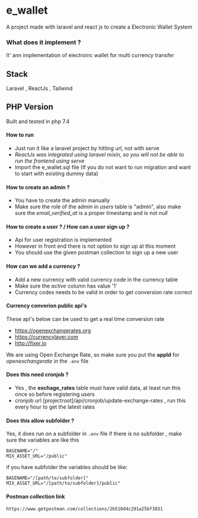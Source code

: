 # e_wallet
 A project made with laravel and react js to create a Electronic Wallet System
### What does it implement ?
 It' ann implementation of electroinc wallet for multi currency transfer
## Stack
Laravel , ReactJs , Tailwind 

## PHP Version 
Built and tested in php 7.4

#### How to run
* Just run it like a laravel project by hitting url, not with serve 
* _ReactJs was integrated using laravel mixin, so you will not be able to run the frontend using serve_ 
* Import the e_wallet.sql file (If you do not want to run migration and want to start with existing dummy data)

#### How to create an admin ?
* You have to create the admin manually
* Make sure the role of the admin in _users_ table is "admin", also make sure the _email_verified_at_ is a proper timestamp and is not _null_  

#### How to create a user ? / How can a user sign up ?
* Api for user registration is implemented
* However in front end there is not option to sign up at this moment
* You should use the given postman collection to sign up a new user

#### How can we add a currency ?
* Add a new currency with valid currency code in the currency table
* Make sure the _active_ column has value '1'
* Currency codes needs to be valid in order to get conversion rate correct

#### Currency converion public api's
These api's below can be used to get a real time conversion rate
* https://openexchangerates.org
* https://currencylayer.com
* http://fixer.io

We are using Open Exchange Rate, so make sure you put the **appId** for _openexchangerate_ in the ```.env``` file

#### Does this need cronjob ?
* Yes , the **exchage_rates** table must have valid data, at least run this once so before registering users
* cronjob url [projectroot]/api/cronjob/update-exchange-rates , run this every hour to get the latest rates

#### Does this allow subfolder ?
Yes, it does run on a subfolder
in ```.env``` file if there is no subfolder , make sure the variables are like this

```
BASENAME="/"
MIX_ASSET_URL="/public"
```

if you have subfolder the variables should be like:

```
BASENAME="/[path/to/subfolder]"
MIX_ASSET_URL="/[path/to/subfolder]/public"
```

#### Postman collection link
```
https://www.getpostman.com/collections/2b510d4c291a25bf3831
```


